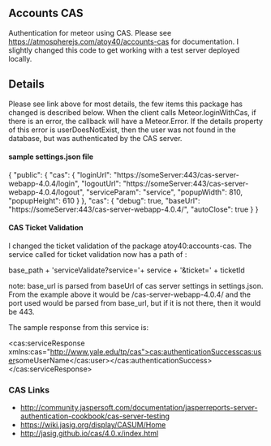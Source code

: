 ## Accounts CAS

Authentication for meteor using CAS.  Please see https://atmospherejs.com/atoy40/accounts-cas for documentation.  I slightly changed this code to get working with a test server deployed locally.

## Details

Please see link above for most details, the few items this package has changed is described below.  When the client calls Meteor.loginWithCas, if there is an error, the callback will have a Meteor.Error.  If the details property of this error is userDoesNotExist, then the user was not found in the database, but was authenticated by the CAS server.

#### sample settings.json file

{
  "public": {
    "cas": {
      "loginUrl": "https://someServer:443/cas-server-webapp-4.0.4/login",
      "logoutUrl": "https://someServer:443/cas-server-webapp-4.0.4/logout",
      "serviceParam": "service",
      "popupWidth": 810,
      "popupHeight": 610
    }
  },
  "cas": {
    "debug": true,
    "baseUrl": "https://someServer:443/cas-server-webapp-4.0.4/",
    "autoClose": true
  }
}

#### CAS Ticket Validation

I changed the ticket validation of the package atoy40:accounts-cas.  The service called for ticket validation now has a path of :

base_path + 'serviceValidate?service='+ service + '&ticket=' + ticketId

note:  base_url is parsed from baseUrl of cas server settings in settings.json.  From the example above it would be /cas-server-webapp-4.0.4/
and the port used would be parsed from base_url, but if it is not there, then it would be 443.

The sample response from this service is:

<cas:serviceResponse xmlns:cas="http://www.yale.edu/tp/cas"><cas:authenticationSuccess><cas:user>someUserName</cas:user></cas:authenticationSuccess></cas:serviceResponse>

### CAS Links

  - http://community.jaspersoft.com/documentation/jasperreports-server-authentication-cookbook/cas-server-testing
  - https://wiki.jasig.org/display/CASUM/Home
  - http://jasig.github.io/cas/4.0.x/index.html
